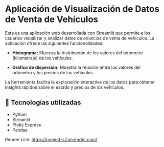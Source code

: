 # Aplicación de Visualización de Datos de Venta de Vehículos

Esta es una aplicación web desarrollada con Streamlit que permite a los usuarios visualizar y analizar datos de anuncios de venta de vehículos. La aplicación ofrece las siguientes funcionalidades:

- **Histograma:** Muestra la distribución de los valores del odómetro (kilometraje) de los vehículos.

- **Gráfico de dispersión:** Muestra la relación entre los valores del odómetro y los precios de los vehículos.

La herramienta facilita la exploración interactiva de los datos para obtener insights rápidos sobre el estado y precios de los vehículos.

## 🚀 Tecnologías utilizadas

- Python  
- Streamlit  
- Plotly Express  
- Pandas  

Render Link: https://project-s7.onrender.com/
